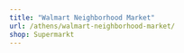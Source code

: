 ```yaml
---
title: "Walmart Neighborhood Market"
url: /athens/walmart-neighborhood-market/
shop: Supermarkt
---
```

